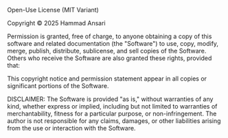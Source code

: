 Open-Use License (MIT Variant)

Copyright © 2025 Hammad Ansari

Permission is granted, free of charge, to anyone obtaining a copy of this software and related documentation (the "Software") to use, copy, modify, merge, publish, distribute, sublicense, and sell copies of the Software. Others who receive the Software are also granted these rights, provided that:

This copyright notice and permission statement appear in all copies or significant portions of the Software.

DISCLAIMER:
The Software is provided "as is," without warranties of any kind, whether express or implied, including but not limited to warranties of merchantability, fitness for a particular purpose, or non-infringement. The author is not responsible for any claims, damages, or other liabilities arising from the use or interaction with the Software.